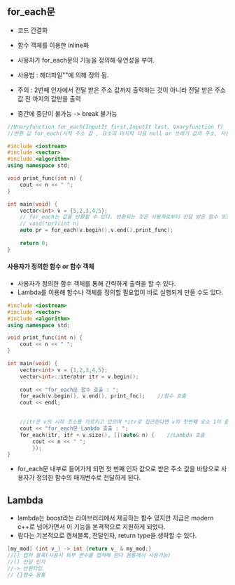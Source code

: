 ## for_each문

- 코드 간결화
- 함수 객체를 이용한 inline화
- 사용자가 for_each문의 기능을 정의해 유연성을 부여.

- 사용법 : 헤더파일"<algorithm>"에 의해 정의 됨.
- 주의 : 2번째 인자에서 전달 받은 주소 값까지 출력하는 것이 아니라 전달 받은 주소 값 전 까지의 값만을 출력 
- 중간에 중단이 불가능 -> break 불가능

```c++
//Unaryfunction for_each(InputIt first,InputIt last, Unaryfunction f)
//반환 값 for_each(시작 주소 값 , 요소의 마지막 다음 null or 쓰레기 값의 주소, 사용자가 정의한 함수or 함수 객체)

#include <iostream>
#include <vector>
#include <algorithm>
using namespace std;

void print_func(int n) {
    cout << n << " ";
}

int main(void) {
    vector<int> v = {5,2,3,4,5};
    // for_each는 값을 반환할 수 있다. 반환되는 것은 사용자로부터 전달 받은 함수 또는 함수 객체의 형식        으로 반환된다.
    // void(*pr)(int n)
    auto pr = for_each(v.begin(),v.end(),print_func);
    
    return 0;
}
```



#### 사용자가 정의한 함수 or 함수 객체

- 사용자가 정의한 함수 객체를 통해 간략하게 출력을 할 수 있다.
- Lambda를 이용해 함수나 객체를 정의할 필요없이 바로 실행되게 만들 수도 있다.

```c++
#include <iostream>
#include <vector>
#include <algorithm>
using namespace std;

void print_func(int n) {
    cout << n << " ";
}

int main(void) {
	vector<int> v = {1,2,3,4,5};
    vector<int>::iterator itr = v.begin();
    
    cout << "for_each문 함수 호출 : ";
    for_each(v.begin(), v.end(), print_fnc);    //함수 호출
    cout << endl;

	
    //itr은 v의 시작 조소를 가르키고 있으며 *itr로 접근한다면 v의 첫번째 요소 1이 출력 될 것. 이 1을 Lambda함수의 매개변수 n에 대입을 하게 된다.(내부적으로)
    cout << "for_each문 Lambda 호출 : ";
    for_each(itr, itr + v.size(), [](auto& n) {    //Lambda 호출
        cout << n << " ";
        });
}
```

- for_each문 내부로 들어가게 되면 첫 번째 인자 값으로 받은 주소 값을 바탕으로 사용자가 정의한 함수의 매개변수로 전달하게 된다.



## Lambda

- lambda는 boost라는 라이브러리에서 제공하는 함수 였지만 지금은 modern c++로 넘어가면서 이 기능을 본격적으로 지원하게 되었다.
- 람다는 기본적으로 캡쳐블록, 전달인자, return type을 생략할 수 있다.

```c++
[my_mod] (int v_) -> int {return v_ & my_mod;}
//[] 캡처 블록(사용시 외부 변수를 캡쳐해 람다 몸통에서 사용가능)
//() 전달 인자
//-> 반환타입
// {}함수 몸통
```


